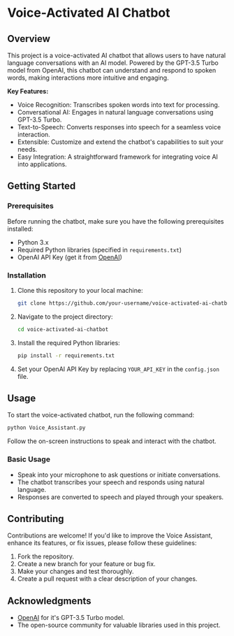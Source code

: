 # Voice-Activated AI Chatbot

## Overview

This project is a voice-activated AI chatbot that allows users to have natural language conversations with an AI model. Powered by the GPT-3.5 Turbo model from OpenAI, this chatbot can understand and respond to spoken words, making interactions more intuitive and engaging.

**Key Features:**

- Voice Recognition: Transcribes spoken words into text for processing.
- Conversational AI: Engages in natural language conversations using GPT-3.5 Turbo.
- Text-to-Speech: Converts responses into speech for a seamless voice interaction.
- Extensible: Customize and extend the chatbot's capabilities to suit your needs.
- Easy Integration: A straightforward framework for integrating voice AI into applications.

## Getting Started

### Prerequisites

Before running the chatbot, make sure you have the following prerequisites installed:

- Python 3.x
- Required Python libraries (specified in `requirements.txt`)
- OpenAI API Key (get it from [OpenAI](https://openai.com))

### Installation

1. Clone this repository to your local machine:

   ```bash
   git clone https://github.com/your-username/voice-activated-ai-chatbot.git
   ```

2. Navigate to the project directory:

   ```bash
   cd voice-activated-ai-chatbot
   ```

3. Install the required Python libraries:

   ```bash
   pip install -r requirements.txt
   ```

4. Set your OpenAI API Key by replacing `YOUR_API_KEY` in the `config.json` file.

## Usage

To start the voice-activated chatbot, run the following command:

```bash
python Voice_Assistant.py
```

Follow the on-screen instructions to speak and interact with the chatbot.

### Basic Usage

- Speak into your microphone to ask questions or initiate conversations.
- The chatbot transcribes your speech and responds using natural language.
- Responses are converted to speech and played through your speakers.

## Contributing

Contributions are welcome! If you'd like to improve the Voice Assistant, enhance its features, or fix issues, please follow these guidelines:

1. Fork the repository.
2. Create a new branch for your feature or bug fix.
3. Make your changes and test thoroughly.
4. Create a pull request with a clear description of your changes.

## Acknowledgments

- [OpenAI](https://openai.com) for it's GPT-3.5 Turbo model.
- The open-source community for valuable libraries used in this project.
